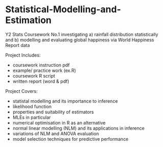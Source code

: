 # Statistical-Modelling-and-Estimation
 Y2 Stats Coursework No.1 investigating a) rainfall distribution statistically and b) modelling and evaluating global happiness via World Happiness Report data

Project Includes:
- coursework instruction pdf
- example/ practice work (ex.R)
- coursework R script
- written report (word & pdf)

Project Covers:
- statistal modelling and its importance to inference
- likelihood function
- properties and suitability of estimators
- MLEs in particular
- numerical optimisation in R as an alternative
- normal linear modelling (NLM) and its applications in inference
- variations of NLM and ANOVA evaluation
- model selection techniques for predictive performance
